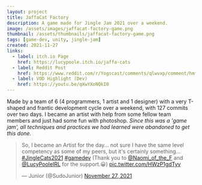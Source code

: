 ```yaml
---
layout: project
title: JaffaCat Factory
description: A game made for Jingle Jam 2021 over a weekend.
image: /assets/images/jaffacat-factory-game.png
thumbnail: /assets/thumbnails/jaffacat-factory-game.png
tags: [game-dev, unity, jingle-jam]
created: 2021-11-27
links:
  - label: itch.io Page
    href: https://lucypoole.itch.io/jaffa-cats
  - label: Reddit Post
    href: https://www.reddit.com/r/Yogscast/comments/qlwvxp/comment/hmf5v3v/?utm_source=share&utm_medium=web2x&context=3
  - label: VOD Highlight (Dev)
    href: https://youtu.be/qXwYXoNQkI0
---
```


Made by a team of 6 (4 programmers, 1 artist and 1 designer) with a very T-shaped and frantic development cycle over a weekend, with 127 commits over two days. I became an artist with help from some fellow team members and just had some fun with photoshop. *Since this was a 'game jam', all techniques and practices we had learned were abandoned to get this done.*

<div class="center"><blockquote class="twitter-tweet"><p lang="en" dir="ltr">So, I became an Artist for the day... not sure I have the same level competency as some of my peers, but it&#39;s certainly something... <a href="https://twitter.com/hashtag/JingleCats2021?src=hash&amp;ref_src=twsrc%5Etfw">#JingleCats2021</a> <a href="https://twitter.com/hashtag/gamedev?src=hash&amp;ref_src=twsrc%5Etfw">#gamedev</a> (Thank you to <a href="https://twitter.com/Naomi_of_the_F?ref_src=twsrc%5Etfw">@Naomi_of_the_F</a> and <a href="https://twitter.com/LucyPooleIRL?ref_src=twsrc%5Etfw">@LucyPooleIRL</a> for the support.😀) <a href="https://t.co/HWzP1gdTyv">pic.twitter.com/HWzP1gdTyv</a></p>&mdash; Junior (@SudoJunior) <a href="https://twitter.com/SudoJunior/status/1464663642041954317?ref_src=twsrc%5Etfw">November 27, 2021</a></blockquote> <script async src="https://platform.twitter.com/widgets.js" charset="utf-8"></script></div>